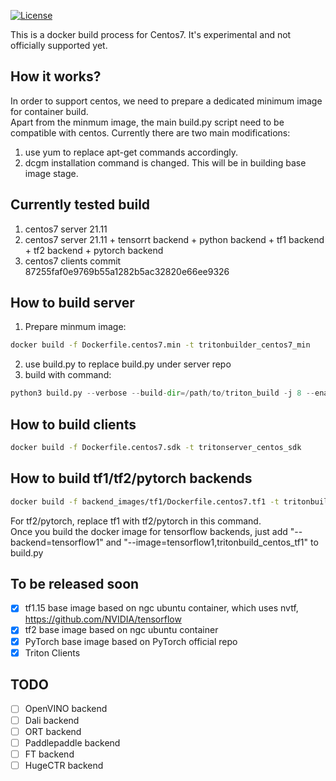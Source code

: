 <!--
# Copyright (c) 2022, NVIDIA CORPORATION. All rights reserved.
#
# Redistribution and use in source and binary forms, with or without
# modification, are permitted provided that the following conditions
# are met:
#  * Redistributions of source code must retain the above copyright
#    notice, this list of conditions and the following disclaimer.
#  * Redistributions in binary form must reproduce the above copyright
#    notice, this list of conditions and the following disclaimer in the
#    documentation and/or other materials provided with the distribution.
#  * Neither the name of NVIDIA CORPORATION nor the names of its
#    contributors may be used to endorse or promote products derived
#    from this software without specific prior written permission.
#
# THIS SOFTWARE IS PROVIDED BY THE COPYRIGHT HOLDERS ``AS IS'' AND ANY
# EXPRESS OR IMPLIED WARRANTIES, INCLUDING, BUT NOT LIMITED TO, THE
# IMPLIED WARRANTIES OF MERCHANTABILITY AND FITNESS FOR A PARTICULAR
# PURPOSE ARE DISCLAIMED.  IN NO EVENT SHALL THE COPYRIGHT OWNER OR
# CONTRIBUTORS BE LIABLE FOR ANY DIRECT, INDIRECT, INCIDENTAL, SPECIAL,
# EXEMPLARY, OR CONSEQUENTIAL DAMAGES (INCLUDING, BUT NOT LIMITED TO,
# PROCUREMENT OF SUBSTITUTE GOODS OR SERVICES; LOSS OF USE, DATA, OR
# PROFITS; OR BUSINESS INTERRUPTION) HOWEVER CAUSED AND ON ANY THEORY
# OF LIABILITY, WHETHER IN CONTRACT, STRICT LIABILITY, OR TORT
# (INCLUDING NEGLIGENCE OR OTHERWISE) ARISING IN ANY WAY OUT OF THE USE
# OF THIS SOFTWARE, EVEN IF ADVISED OF THE POSSIBILITY OF SUCH DAMAGE.
-->

[![License](https://img.shields.io/badge/License-BSD3-lightgrey.svg)](https://opensource.org/licenses/BSD-3-Clause)

This is a docker build process for Centos7.  It's experimental and not officially supported yet.

## How it works?  
In order to support centos, we need to prepare a dedicated minimum image for container build.  
Apart from the minmum image, the main build.py script need to be compatible with centos. Currently there are two main modifications:
1. use yum to replace apt-get commands accordingly.
2. dcgm installation command is changed. This will be in building base image stage.

## Currently tested build
1. centos7 server 21.11
2. centos7 server 21.11 + tensorrt backend + python backend + tf1 backend + tf2 backend + pytorch backend
3. centos7 clients commit 87255faf0e9769b55a1282b5ac32820e66ee9326

## How to build server
1. Prepare minmum image:
```bash
docker build -f Dockerfile.centos7.min -t tritonbuilder_centos7_min
```
2. use build.py to replace build.py under server repo
3. build with command: 
```python
python3 build.py --verbose --build-dir=/path/to/triton_build -j 8 --enable-logging --enable-stats --enable-metrics --enable-gpu-metrics --enable-tracing --enable-nvtx --enable-gpu --min-compute-capability=7.0 --endpoint=grpc --endpoint=http --backend=tensorrt --backend=python --cmake-dir=/path/to/server/build --image=base,tritonbuilder_centos7_min --target-platform=centos7 --no-container-pull
```

## How to build clients
```bash
docker build -f Dockerfile.centos7.sdk -t tritonserver_centos_sdk
```

## How to build tf1/tf2/pytorch backends
```bash
docker build -f backend_images/tf1/Dockerfile.centos7.tf1 -t tritonbuild_centos_tf1 .
```
For tf2/pytorch, replace tf1 with tf2/pytorch in this command.  
Once you build the docker image for tensorflow backends, just add "--backend=tensorflow1" and "--image=tensorflow1,tritonbuild_centos_tf1" to build.py

## To be released soon
- [x] tf1.15 base image based on ngc ubuntu container, which uses nvtf, https://github.com/NVIDIA/tensorflow
- [x] tf2 base image based on ngc ubuntu container
- [x] PyTorch base image based on PyTorch official repo
- [x] Triton Clients

## TODO
- [ ] OpenVINO backend
- [ ] Dali backend
- [ ] ORT backend
- [ ] Paddlepaddle backend
- [ ] FT backend
- [ ] HugeCTR backend